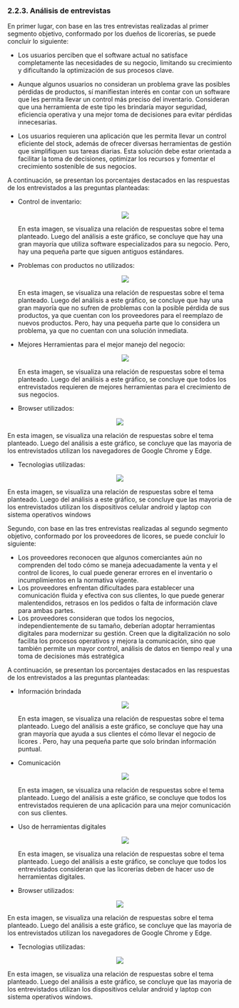 ### 2.2.3. Análisis de entrevistas ###

En primer lugar, con base en las tres entrevistas realizadas al primer segmento objetivo, conformado por los dueños de licorerías, se puede concluir lo siguiente:

* Los usuarios perciben que el software actual no satisface completamente las necesidades de su negocio, limitando su crecimiento y dificultando la optimización de sus procesos clave.  
    
* Aunque algunos usuarios no consideran un problema grave las posibles pérdidas de productos, sí manifiestan interés en contar con un software que les permita llevar un control más preciso del inventario. Consideran que una herramienta de este tipo les brindaría mayor seguridad, eficiencia operativa y una mejor toma de decisiones para evitar pérdidas innecesarias.  
    
* Los usuarios requieren una aplicación que les permita llevar un control eficiente del stock, además de ofrecer diversas herramientas de gestión que simplifiquen sus tareas diarias. Esta solución debe estar orientada a facilitar la toma de decisiones, optimizar los recursos y fomentar el crecimiento sostenible de sus negocios.

A continuación, se presentan los porcentajes destacados en las respuestas de los entrevistados a las preguntas planteadas:

* Control de inventario:  

  <p align="center"><img src="https://i.imgur.com/krVH3ts.png"/></p>  

  En esta imagen, se visualiza una relación de respuestas sobre el tema planteado. Luego del análisis a este gráfico, se concluye que hay una gran mayoría que utiliza software especializados para su negocio. Pero, hay una pequeña parte que siguen antiguos estándares.  

* Problemas con productos no utilizados:  

  <p align="center"><img src="https://i.imgur.com/sAmhvYx.png"/></p>  

  En esta imagen, se visualiza una relación de respuestas sobre el tema planteado. Luego del análisis a este gráfico, se concluye que hay una gran mayoría que no sufren de problemas con la posible pérdida de sus productos, ya que cuentan con los proveedores para el reemplazo de nuevos productos. Pero, hay una pequeña parte que lo considera un problema, ya que no cuentan con una solución inmediata.


* Mejores Herramientas para el mejor manejo del negocio:  

  <p align="center"><img src="https://i.imgur.com/vtwMrSL.png"/></p>  

  En esta imagen, se visualiza una relación de respuestas sobre el tema planteado. Luego del análisis a este gráfico, se concluye que todos los entrevistados requieren de mejores herramientas para el crecimiento de sus negocios.  

* Browser utilizados:
<p align="center">
	<img src="https://i.imgur.com/pTLIvza.png"/>
</p>

 En esta imagen, se visualiza una relación de respuestas sobre el tema planteado. Luego del análisis a este gráfico, se concluye que las mayoria de los entrevistados utilizan los navegadores de Google Chrome y Edge.
 
* Tecnologias utilizadas:
<p align="center">
	<img src="https://i.imgur.com/xDaQtAd.png"/>
</p>

En esta imagen, se visualiza una relación de respuestas sobre el tema planteado. Luego del análisis a este gráfico, se concluye que las mayoria de los entrevistados utilizan los dispositivos celular android y laptop con sistema operativos windows

Segundo, con base en las tres entrevistas realizadas al segundo segmento objetivo, conformado por los proveedores de licores, se puede concluir lo siguiente:

* Los proveedores reconocen que algunos comerciantes aún no comprenden del todo cómo se maneja adecuadamente la venta y el control de licores, lo cual puede generar errores en el inventario o incumplimientos en la normativa vigente.  
* Los proveedores enfrentan dificultades para establecer una comunicación fluida y efectiva con sus clientes, lo que puede generar malentendidos, retrasos en los pedidos o falta de información clave para ambas partes.  
* Los proveedores consideran que todos los negocios, independientemente de su tamaño, deberían adoptar herramientas digitales para modernizar su gestión. Creen que la digitalización no solo facilita los procesos operativos y mejora la comunicación, sino que también permite un mayor control, análisis de datos en tiempo real y una toma de decisiones más estratégica 

A continuación, se presentan los porcentajes destacados en las respuestas de los entrevistados a las preguntas planteadas:

* Información brindada

  <p align="center">
	  <img src="https://i.imgur.com/O2iirTS.png"/>
  </p>

  En esta imagen, se visualiza una relación de respuestas sobre el tema planteado. Luego del análisis a este gráfico, se concluye que hay una gran mayoría que ayuda a sus clientes el cómo llevar el negocio de licores . Pero, hay una pequeña parte que solo brindan información puntual.

* Comunicación

  <p align="center">
	  <img src="https://i.imgur.com/qYZXfgy.png"/>
  </p>

  En esta imagen, se visualiza una relación de respuestas sobre el tema planteado. Luego del análisis a este gráfico, se concluye que todos los entrevistados requieren de una aplicación para una mejor comunicación con sus clientes.

* Uso de herramientas digitales

  <p align="center">
  	<img src="https://i.imgur.com/HfowS83.png"/>
  </p>
  	
  En esta imagen, se visualiza una relación de respuestas sobre el tema planteado. Luego del análisis a este gráfico, se concluye que todos los entrevistados consideran que las licorerías deben de hacer uso de herramientas digitales.

* Browser utilizados:
<p align="center">
	<img src="https://i.imgur.com/pTLIvza.png"/>
</p>

 En esta imagen, se visualiza una relación de respuestas sobre el tema planteado. Luego del análisis a este gráfico, se concluye que las mayoria de los entrevistados utilizan los navegadores de Google Chrome y Edge.
 
* Tecnologias utilizadas:
<p align="center">
	<img src="https://i.imgur.com/xDaQtAd.png"/>
</p>

En esta imagen, se visualiza una relación de respuestas sobre el tema planteado. Luego del análisis a este gráfico, se concluye que las mayoria de los entrevistados utilizan los dispositivos celular android y laptop con sistema operativos windows.
